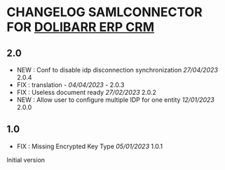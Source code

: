 # CHANGELOG SAMLCONNECTOR FOR [DOLIBARR ERP CRM](https://www.dolibarr.org)

## 2.0
- NEW : Conf to disable idp disconnection synchronization *27/04/2023* 2.0.4
- FIX : translation - *04/04/2023* - 2.0.3
- FIX : Useless document ready *27/02/2023* 2.0.2
- NEW : Allow user to configure multiple IDP for one entity *12/01/2023* 2.0.0

## 1.0
- FIX : Missing Encrypted Key Type *05/01/2023* 1.0.1

Initial version
